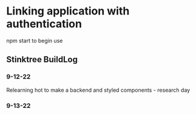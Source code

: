 # Linking application with authentication

npm start to begin use
## Stinktree BuildLog

### 9-12-22
Relearning hot to make a backend and styled components - research day

### 9-13-22

